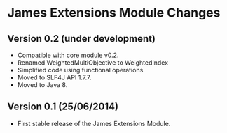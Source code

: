 James Extensions Module Changes
===============================


Version 0.2 (under development)
---------------------------------

 - Compatible with core module v0.2.
 - Renamed WeightedMultiObjective to WeightedIndex
 - Simplified code using functional operations.
 - Moved to SLF4J API 1.7.7.
 - Moved to Java 8.


Version 0.1 (25/06/2014)
------------------------

 - First stable release of the James Extensions Module.